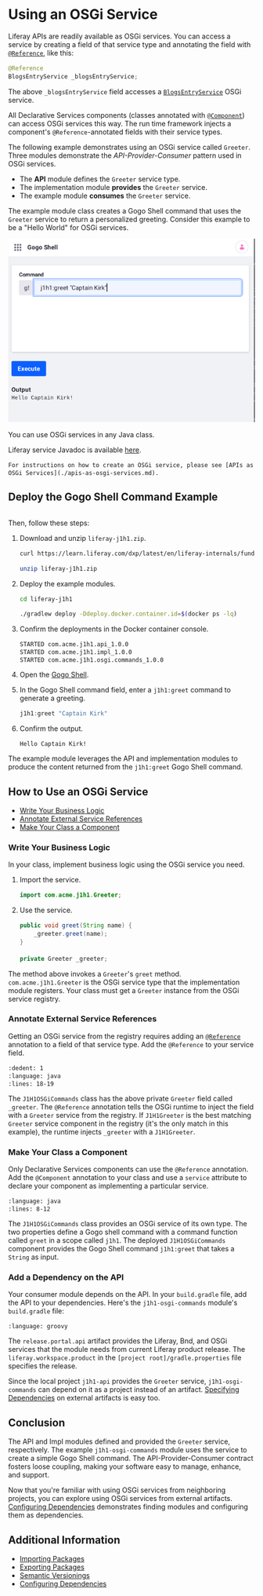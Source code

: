 # Using an OSGi Service

Liferay APIs are readily available as OSGi services. You can access a service by creating a field of that service type and annotating the field with [`@Reference`](https://docs.osgi.org/javadoc/osgi.cmpn/7.0.0/org/osgi/service/component/annotations/Reference.html), like this:

```java
@Reference
BlogsEntryService _blogsEntryService;
```

The above `_blogsEntryService` field accesses a [`BlogsEntryService`](https://docs.liferay.com/ce/apps/blogs/latest/javadocs/com/liferay/blogs/service/BlogsEntryService.html) OSGi service.

All Declarative Services components (classes annotated with [`@Component`](https://docs.osgi.org/javadoc/osgi.cmpn/7.0.0/org/osgi/service/component/annotations/Component.html)) can access OSGi services this way. The run time framework injects a component's `@Reference`-annotated fields with their service types. 

The following example demonstrates using an OSGi service called `Greeter`. Three modules demonstrate the *API-Provider-Consumer* pattern used in OSGi services.

* The **API** module defines the `Greeter` service type.
* The implementation module **provides** the `Greeter` service.
* The example module **consumes** the `Greeter` service.

The example module class creates a Gogo Shell command that uses the `Greeter` service to return a personalized greeting. Consider this example to be a "Hello World" for OSGi services.

![The example modules provide a greeter command for Gogo Shell.](./using-an-osgi-service/images/01.png)

You can use OSGi services in any Java class.

Liferay service Javadoc is available [here](https://learn.liferay.com/reference/latest/en/dxp.html).

```{note}
For instructions on how to create an OSGi service, please see [APIs as OSGi Services](./apis-as-osgi-services.md).
```

## Deploy the Gogo Shell Command Example

```{include} /_snippets/run-liferay.md
```

Then, follow these steps:

1. Download and unzip `liferay-j1h1.zip`.

    ```bash
    curl https://learn.liferay.com/dxp/latest/en/liferay-internals/fundamentals/liferay-j1h1.zip -O
    ```

    ```bash
    unzip liferay-j1h1.zip
    ```

1. Deploy the example modules.

    ```bash
    cd liferay-j1h1
    ```

    ```bash
    ./gradlew deploy -Ddeploy.docker.container.id=$(docker ps -lq)
    ```

1. Confirm the deployments in the Docker container console.

    ```
    STARTED com.acme.j1h1.api_1.0.0
    STARTED com.acme.j1h1.impl_1.0.0
    STARTED com.acme.j1h1.osgi.commands_1.0.0
    ```

1. Open the [Gogo Shell](./using-the-gogo-shell.md).

1. In the Gogo Shell command field, enter a `j1h1:greet` command to generate a greeting.

    ```groovy
    j1h1:greet "Captain Kirk"
    ```

1. Confirm the output.

    ```
    Hello Captain Kirk!
    ```

The example module leverages the API and implementation modules to produce the content returned from the `j1h1:greet` Gogo Shell command.

## How to Use an OSGi Service

* [Write Your Business Logic](#write-your-business-logic)
* [Annotate External Service References](#annotate-external-service-references)
* [Make Your Class a Component](#make-your-class-a-component)

### Write Your Business Logic

In your class, implement business logic using the OSGi service you need. 

1. Import the service.

	```java
	import com.acme.j1h1.Greeter;
	```

1. Use the service.

	```java
	public void greet(String name) {
	    _greeter.greet(name);
	}

	private Greeter _greeter;
	```

The method above invokes a `Greeter`'s `greet` method. `com.acme.j1h1.Greeter` is the OSGi service type that the implementation module registers. Your class must get a `Greeter` instance from the OSGi service registry.

### Annotate External Service References

Getting an OSGi service from the registry requires adding an [`@Reference`](https://docs.osgi.org/javadoc/osgi.cmpn/7.0.0/org/osgi/service/component/annotations/Reference.html) annotation to a field of that service type. Add the `@Reference` to your service field.

```{literalinclude} ./using-an-osgi-service/resources/liferay-j1h1.zip/j1h1-osgi-commands/src/main/java/com/acme/j1h1/internal/osgi/commands/J1H1OSGiCommands.java
:dedent: 1
:language: java
:lines: 18-19
```

The `J1H1OSGiCommands` class has the above private `Greeter` field called `_greeter`. The `@Reference` annotation tells the OSGi runtime to inject the field with a `Greeter` service from the registry. If `J1H1Greeter` is the best matching `Greeter` service component in the registry (it's the only match in this example), the runtime injects `_greeter` with a `J1H1Greeter`.

### Make Your Class a Component

Only Declarative Services components can use the `@Reference` annotation. Add the `@Component` annotation to your class and use a `service` attribute to declare your component as implementing a particular service.

```{literalinclude} ./using-an-osgi-service/resources/liferay-j1h1.zip/j1h1-osgi-commands/src/main/java/com/acme/j1h1/internal/osgi/commands/J1H1OSGiCommands.java
:language: java
:lines: 8-12
```

The `J1H1OSGiCommands` class provides an OSGi service of its own type. The two properties define a Gogo shell command with a command function called `greet` in a scope called `j1h1`. The deployed `J1H1OSGiCommands` component provides the Gogo Shell command `j1h1:greet` that takes a `String` as input.

### Add a Dependency on the API

Your consumer module depends on the API. In your `build.gradle` file, add the API to your dependencies. Here's the `j1h1-osgi-commands` module's `build.gradle` file:

```{literalinclude} ./using-an-osgi-service/resources/liferay-j1h1.zip/j1h1-osgi-commands/build.gradle
:language: groovy
```

The `release.portal.api` artifact provides the Liferay, Bnd, and OSGi services that the module needs from current Liferay product release. The `liferay.workspace.product` in the `[project root]/gradle.properties` file specifies the release.

Since the local project `j1h1-api` provides the `Greeter` service, `j1h1-osgi-commands` can depend on it as a project instead of an artifact. [Specifying Dependencies](./configuring-dependencies/specifying-dependencies.md) on external artifacts is easy too.

## Conclusion

The API and Impl modules defined and provided the `Greeter` service, respectively. The example `j1h1-osgi-commands` module uses the service to create a simple Gogo Shell command. The API-Provider-Consumer contract fosters loose coupling, making your software easy to manage, enhance, and support.

Now that you're familiar with using OSGi services from neighboring projects, you can explore using OSGi services from external artifacts. [Configuring Dependencies](./configuring-dependencies.md) demonstrates finding modules and configuring them as dependencies.

## Additional Information

* [Importing Packages](./importing-packages.md)
* [Exporting Packages](./exporting-packages.md)
* [Semantic Versionings](./semantic-versioning.md)
* [Configuring Dependencies](./configuring-dependencies.md)
